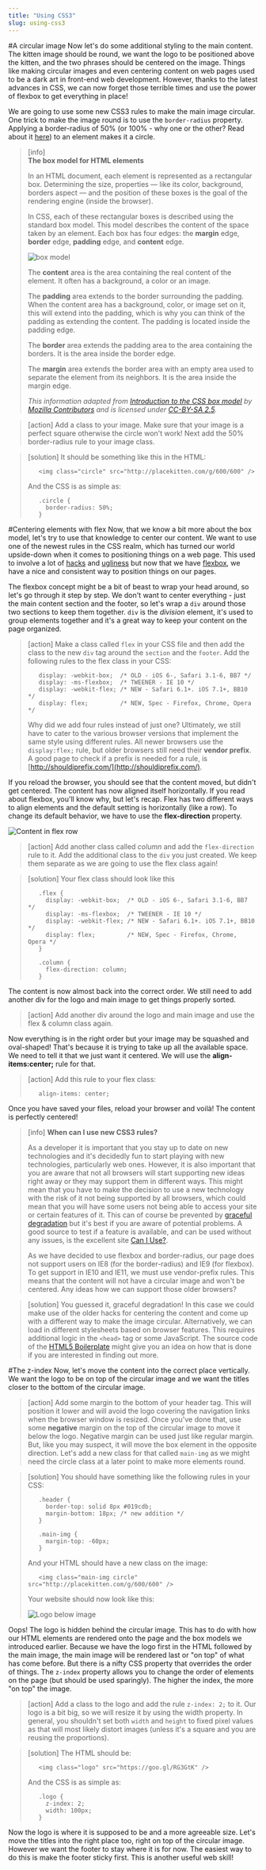 ```yaml
---
title: "Using CSS3"
slug: using-css3
---     
```


#A circular image
Now let's do some additional styling to the main content. The kitten image should be round, we want the logo to be positioned above the kitten, and the two phrases should be centered on the image. Things like making circular images and even centering content on web pages used to be a dark art in front-end web development. However, thanks to the latest advances in CSS, we can now forget those terrible times and use the power of flexbox to get everything in place! 

We are going to use some new CSS3 rules to make the main image circular. One trick to make the image round is to use the `border-radius` property. Applying a border-radius of 50% (or 100% - why one or the other? Read about it [here](http://jessica-eldredge.com/2014/09/07/border-radius-50-or-100-percent/)) to an element makes it a circle.

> [info]  
> **The box model for HTML elements**
>
> In an HTML document, each element is represented as a rectangular box. Determining the size, properties — like its color, background, borders aspect — and the position of these boxes is the goal of the rendering engine (inside the browser).
> 
> In CSS, each of these rectangular boxes is described using the standard box model. This model describes the content of the space taken by an element. Each box has four edges: the **margin** edge, **border** edge, **padding** edge, and **content** edge.
> 
> ![box model](./2-box-model.png "box model")
> 
> The **content** area is the area containing the real content of the element. It often has a background, a color or an image.
>
> The **padding** area extends to the border surrounding the padding. When the content area has a background, color, or image set on it, this will extend into the padding, which is why you can think of the padding as extending the content. The padding is located inside the padding edge.
>
> The **border** area extends the padding area to the area containing the borders. It is the area inside the border edge.
>
> The **margin** area extends the border area with an empty area used to separate the element from its neighbors. It is the area inside the margin edge.
> 
> *This information adapted from [Introduction to the CSS box model](https://developer.mozilla.org/en-US/docs/Web/CSS/CSS_Box_Model/Introduction_to_the_CSS_box_model) by [Mozilla Contributors](https://developer.mozilla.org/en-US/docs/MDN/About$history) and is licensed under [CC-BY-SA 2.5](http://creativecommons.org/licenses/by-sa/2.5/).*

<!-- Comment to break actionable boxes. -->

> [action]
> Add a class to your image. Make sure that your image is a perfect square otherwise the circle won't work! Next add the 50% border-radius rule to your image class.

<!-- Comment to break actionable boxes. -->

> [solution]
> It should be something like this in the HTML:
> 
> ```
>    <img class="circle" src="http://placekitten.com/g/600/600" />
> ```
> And the CSS is as simple as:
> 
> ```
>    .circle {
>      border-radius: 50%;
>    }
> ```

#Centering elements with flex
Now, that we know a bit more about the box model, let's try to use that knowledge to center our content. We want to use one of the newest rules in the CSS realm, which has turned our world upside-down when it comes to positioning things on a web page. This used to involve a lot of [hacks](http://stackoverflow.com/questions/2017809/what-is-the-best-way-to-center-a-webpages-content-using-css) and [ugliness](http://stackoverflow.com/questions/10872688/how-to-center-body-on-a-page) but now that we have [flexbox](https://philipwalton.github.io/solved-by-flexbox/demos/vertical-centering/), we have a nice and consistent way to position things on our pages.

The flexbox concept might be a bit of beast to wrap your head around, so let's go through it step by step. We don't want to center everything - just the main content section and the footer, so let's wrap a `div` around those two sections to keep them together. `div` is the *division* element, it's used to group elements together and it's a great way to keep your content on the page organized.

> [action]
> Make a class called `flex` in your CSS file and then add the class to the new `div` tag around the `section` and the `footer`. Add the following rules to the flex class in your CSS:
> 
> ```
>    display: -webkit-box;  /* OLD - iOS 6-, Safari 3.1-6, BB7 */
>    display: -ms-flexbox;  /* TWEENER - IE 10 */
>    display: -webkit-flex; /* NEW - Safari 6.1+. iOS 7.1+, BB10 */
>    display: flex;         /* NEW, Spec - Firefox, Chrome, Opera */
> ```
> Why did we add four rules instead of just one? Ultimately, we still have to cater to the various browser versions that implement the same style using different rules. All newer browsers use the `display:flex;` rule, but older browsers still need their **vendor prefix**. A good page to check if a prefix is needed for a rule, is [http://shouldiprefix.com/](http://shouldiprefix.com/).

If you reload the browser, you should see that the content moved, but didn't get centered. The content has now aligned itself horizontally. If you read about flexbox, you'll know why, but let's recap. Flex has two different ways to align elements and the default setting is horizontally (like a row). To change its default behavior, we have to use the **flex-direction** property. 

![Content in flex row](./1-flex-row.png "Content in flex row")

> [action]
> Add another class called *column* and add the `flex-direction` rule to it. Add the additional class to the `div` you just created. We keep them separate as we are going to use the flex class again!

<!-- Comment to break actionable boxes. -->

> [solution]
> Your flex class should look like this
> 
> ```
>    .flex {
>      display: -webkit-box;  /* OLD - iOS 6-, Safari 3.1-6, BB7 */
>      display: -ms-flexbox;  /* TWEENER - IE 10 */
>      display: -webkit-flex; /* NEW - Safari 6.1+. iOS 7.1+, BB10 */
>      display: flex;         /* NEW, Spec - Firefox, Chrome, Opera */
>    }
> 
>    .column {
>      flex-direction: column;
>    }
> ```

The content is now almost back into the correct order. We still need to add another div for the logo and main image to get things properly sorted. 

> [action] 
> Add another div around the logo and main image and use the flex & column class again.

Now everything is in the right order but your image may be squashed and oval-shaped! That's because it is trying to take up all the available space. We need to tell it that we just want it centered. We will use the **align-items:center;** rule for that.

> [action] 
> Add this rule to your flex class: 
> 
> ```
>    align-items: center;
> ```

Once you have saved your files, reload your browser and voil&#224;! The content is perfectly centered! 

> [info]
> **When can I use new CSS3 rules?**
>
> As a developer it is important that you stay up to date on new technologies and it's decidedly fun to start playing with new technologies, particularly web ones. However, it is also important that you are aware that not all browsers will start supporting new ideas right away or they may support them in different ways. This might mean that you have to make the decision to use a new technology with the risk of it not being supported by all browsers, which could mean that you will have some users not being able to access your site or certain features of it. This can of course be prevented by [graceful degradation](https://www.w3.org/wiki/Graceful_degradation_versus_progressive_enhancement#Graceful_degradation_and_progressive_enhancement_in_a_nutshell) but it's best if you are aware of potential problems. A good source to test if a feature is available, and can be used without any issues, is the excellent site [Can I Use?](http://caniuse.com/).
> 
> As we have decided to use flexbox and border-radius, our page does not support users on IE8 (for the border-radius) and IE9 (for flexbox). To get support in IE10 and IE11, we must use vendor-prefix rules. This means that the content will not have a circular image and won't be centered.
> Any ideas how we can support those older browsers?

<!-- Comment to break actionable boxes. -->

> [solution]
> You guessed it, graceful degradation! In this case we could make use of the older hacks for centering the content and come up with a different way to make the image circular. Alternatively, we can load in different stylesheets based on browser features. This requires additional logic in the `<head>` tag or some JavaScript. The source code of the [HTML5 Boilerplate](https://github.com/h5bp/html5-boilerplate/blob/master/src/index.html) might give you an idea on how that is done if you are interested in finding out more. 

#The z-index
Now, let's move the content into the correct place vertically. We want the logo to be on top of the circular image and we want the titles closer to the bottom of the circular image. 

> [action]
> Add some margin to the bottom of your header tag. This will position it lower and will avoid the logo covering the navigation links when the browser window is resized. Once you've done that, use some **negative** margin on the top of the circular image to move it below the logo. Negative margin can be used just like regular margin. But, like you may suspect, it will move the box element in the opposite direction. Let's add a new class for that called `main-img` as we might need the circle class at a later point to make more elements round. 

<!-- Comment to break actionable boxes. -->

> [solution]
> You should have something like the following rules in your CSS:
> 
> ```
>    .header {
>      border-top: solid 8px #019cdb; 
>      margin-bottom: 18px; /* new addition */
>    }
>    
>    .main-img {
>      margin-top: -60px;
>    }
> ```
> 
> And your HTML should have a new class on the image:
> 
> ```
>    <img class="main-img circle" src="http://placekitten.com/g/600/600" />
> ```
> Your website should now look like this:
> 
> ![Logo below image](./2-logo-below.png "Logo below image")

Oops! The logo is hidden behind the circular image. This has to do with how our HTML elements are rendered onto the page and the box models we introduced earlier. Because we have the logo first in the HTML followed by the main image, the main image will be rendered last or "on top" of what has come before. But there is a nifty CSS property that overrides the order of things. The `z-index` property allows you to change the order of elements on the page (but should be used sparingly). The higher the index, the more "on top" the image. 

> [action]
> Add a class to the logo and add the rule `z-index: 2;` to it. Our logo is a bit big, so we will resize it by using the width property. In general, you shouldn't set both `width` and `height` to fixed pixel values as that will most likely distort images (unless it's a square and you are reusing the proportions).

<!-- Comment to break actionable boxes. -->

> [solution]
> The HTML should be:
> 
> ```
>    <img class="logo" src="https://goo.gl/RG3GtK" />
> ```
> And the CSS is as simple as:
> 
> ```
>    .logo {
>      z-index: 2;
>      width: 100px;
>    }
> ```

Now the logo is where it is supposed to be and a more agreeable size. Let's move the titles into the right place too, right on top of the circular image. However we want the footer to stay where it is for now. The easiest way to do this is make the footer sticky first. This is another useful web skill!
